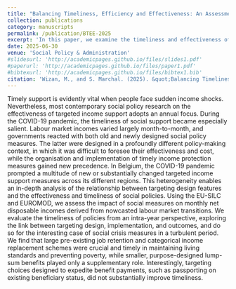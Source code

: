 ```yaml
---
title: "Balancing Timeliness, Efficiency and Effectiveness: An Assessment of Targeted Social Policies in Challenging Times"
collection: publications
category: manuscripts
permalink: /publication/BTEE-2025
excerpt: 'In this paper, we examine the timeliness and effectiveness of targeted income support measures in Belgium during COVID-19.'
date: 2025-06-30
venue: 'Social Policy & Administration'
#slidesurl: 'http://academicpages.github.io/files/slides1.pdf'
#paperurl: 'http://academicpages.github.io/files/paper1.pdf'
#bibtexurl: 'http://academicpages.github.io/files/bibtex1.bib'
citation: 'Wizan, M., and S. Marchal. (2025). &quot;Balancing Timeliness, Efficiency and Effectiveness: An Assessment of Targeted Social Policies in Challenging Times.&quot; <i>Social Policy &amp; Administration</i>, 1–15. <a href="https://doi.org/10.1111/spol.13156">https://doi.org/10.1111/spol.13156</a>.'
---
```

Timely support is evidently vital when people face sudden income shocks. Nevertheless, most contemporary social policy research on the effectiveness of targeted income support adopts an annual focus. During the COVID-19 pandemic, the timeliness of social support became especially salient. Labour market incomes varied largely month-to-month, and governments reacted with both old and newly designed social policy measures. The latter were designed in a profoundly different policy-making context, in which it was difficult to foresee their effectiveness and cost, while the organisation and implementation of timely income protection measures gained new precedence. In Belgium, the COVID-19 pandemic prompted a multitude of new or substantially changed targeted income support measures across its different regions. This heterogeneity enables an in-depth analysis of the relationship between targeting design features and the effectiveness and timeliness of social policies. Using the EU-SILC and EUROMOD, we assess the impact of social measures on monthly net disposable incomes derived from nowcasted labour market transitions. We evaluate the timeliness of policies from an intra-year perspective, exploring the link between targeting design, implementation, and outcomes, and do so for the interesting case of social crisis measures in a turbulent period. We find that large pre-existing job retention and categorical income replacement schemes were crucial and timely in maintaining living standards and preventing poverty, while smaller, purpose-designed lump-sum benefits played only a supplementary role. Interestingly, targeting choices designed to expedite benefit payments, such as passporting on existing beneficiary status, did not substantially improve timeliness.
